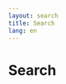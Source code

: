 ```yaml
---
layout: search
title: Search
lang: en
---
```


<div class="page-header">
    <h1>Search</h1>
</div>
